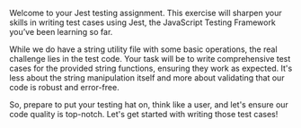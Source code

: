 Welcome to your Jest testing assignment. This exercise will sharpen your skills in writing test cases using Jest, the JavaScript Testing Framework you’ve been learning so far.

While we do have a string utility file with some basic operations, the real challenge lies in the test code. Your task will be to write comprehensive test cases for the provided string functions, ensuring they work as expected. It's less about the string manipulation itself and more about validating that our code is robust and error-free.

So, prepare to put your testing hat on, think like a user, and let's ensure our code quality is top-notch. Let's get started with writing those test cases!
